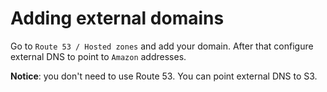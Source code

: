 # Adding external domains

Go to `Route 53 / Hosted zones` and add your domain. After that configure external DNS to point to `Amazon` addresses.

**Notice**: you don't need to use Route 53. You can point external DNS to S3.